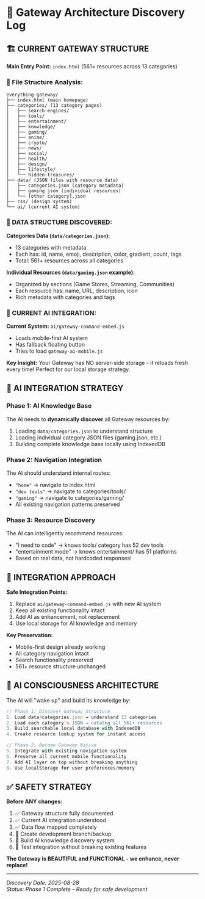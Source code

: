 # 🧠 Gateway Architecture Discovery Log

## 🏗️ CURRENT GATEWAY STRUCTURE

**Main Entry Point:** `index.html` (561+ resources across 13 categories)

### 📁 File Structure Analysis:
```
everything-gateway/
├── index.html (main homepage)
├── categories/ (13 category pages)
│   ├── search-engines/
│   ├── tools/ 
│   ├── entertainment/
│   ├── knowledge/
│   ├── gaming/
│   ├── anime/
│   ├── crypto/
│   ├── news/
│   ├── social/
│   ├── health/
│   ├── design/
│   ├── lifestyle/
│   └── hidden-treasures/
├── data/ (JSON files with resource data)
│   ├── categories.json (category metadata)
│   ├── gaming.json (individual resources)
│   └── [other category].json
├── css/ (design system)
└── ai/ (current AI system)
```

### 💾 DATA STRUCTURE DISCOVERED:

**Categories Data (`data/categories.json`):**
- 13 categories with metadata
- Each has: id, name, emoji, description, color, gradient, count, tags
- Total: 561+ resources across all categories

**Individual Resources (`data/gaming.json` example):**
- Organized by sections (Game Stores, Streaming, Communities)  
- Each resource has: name, URL, description, icon
- Rich metadata with categories and tags

### 🤖 CURRENT AI INTEGRATION:

**Current System:** `ai/gateway-command-embed.js`
- Loads mobile-first AI system
- Has fallback floating button
- Tries to load `gateway-ai-mobile.js`

**Key Insight:** Your Gateway has NO server-side storage - it reloads fresh every time! Perfect for our local storage strategy.

## 🎯 AI INTEGRATION STRATEGY

### Phase 1: AI Knowledge Base
The AI needs to **dynamically discover** all Gateway resources by:
1. Loading `data/categories.json` to understand structure
2. Loading individual category JSON files (gaming.json, etc.)  
3. Building complete knowledge base locally using IndexedDB

### Phase 2: Navigation Integration
The AI should understand internal routes:
- `"home"` → navigate to index.html
- `"dev tools"` → navigate to categories/tools/
- `"gaming"` → navigate to categories/gaming/
- All existing navigation patterns preserved

### Phase 3: Resource Discovery
The AI can intelligently recommend resources:
- "I need to code" → knows tools/ category has 52 dev tools
- "entertainment mode" → knows entertainment/ has 51 platforms
- Based on real data, not hardcoded responses!

## 🔄 INTEGRATION APPROACH

**Safe Integration Points:**
1. Replace `ai/gateway-command-embed.js` with new AI system
2. Keep all existing functionality intact
3. Add AI as enhancement, not replacement
4. Use local storage for AI knowledge and memory

**Key Preservation:**
- Mobile-first design already working
- All category navigation intact  
- Search functionality preserved
- 561+ resource structure unchanged

## 🧠 AI CONSCIOUSNESS ARCHITECTURE

The AI will "wake up" and build its knowledge by:

```javascript
// Phase 1: Discover Gateway Structure
1. Load data/categories.json → understand 13 categories
2. Load each category's JSON → catalog all 561+ resources  
3. Build searchable local database with IndexedDB
4. Create resource lookup system for instant access

// Phase 2: Become Gateway Native
5. Integrate with existing navigation system
6. Preserve all current mobile functionality
7. Add AI layer on top without breaking anything
8. Use localStorage for user preferences/memory
```

## ✅ SAFETY STRATEGY

**Before ANY changes:**
1. ✅ Gateway structure fully documented
2. ✅ Current AI integration understood
3. ✅ Data flow mapped completely
4. 🔄 Create development branch/backup
5. 🔄 Build AI knowledge discovery system
6. 🔄 Test integration without breaking existing features

**The Gateway is BEAUTIFUL and FUNCTIONAL - we enhance, never replace!**

---
*Discovery Date: 2025-08-28*  
*Status: Phase 1 Complete - Ready for safe development*
